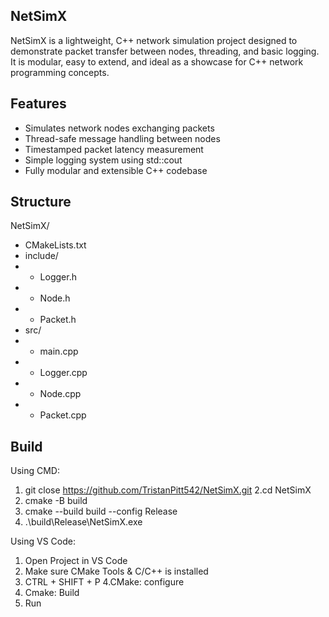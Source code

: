 ## NetSimX ##
NetSimX is a lightweight, C++ network simulation project designed to demonstrate packet transfer between nodes, threading, and basic logging. It is modular, easy to extend, and ideal as a showcase for C++ network programming concepts.

## Features ##

 - Simulates network nodes exchanging packets
 - Thread-safe message handling between nodes
 - Timestamped packet latency measurement
 - Simple logging system using std::cout
 - Fully modular and extensible C++ codebase

## Structure ##

NetSimX/
 - CMakeLists.txt
 - include/
 - - Logger.h
 - - Node.h
 - - Packet.h
 - src/
 - - main.cpp
 - - Logger.cpp
 - - Node.cpp
 - - Packet.cpp

## Build ##

Using CMD:
 1. git close https://github.com/TristanPitt542/NetSimX.git
 2.cd NetSimX
 3. cmake -B build
 4. cmake --build build --config Release
 5. .\build\Release\NetSimX.exe

Using VS Code:
 1. Open Project in VS Code
 2. Make sure CMake Tools & C/C++ is installed
 3. CTRL + SHIFT + P
 4.CMake: configure
 5. Cmake: Build
 6. Run
